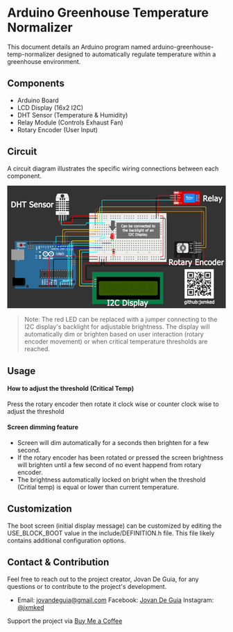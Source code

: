 # Arduino Greenhouse Temperature Normalizer
This document details an Arduino program named arduino-greenhouse-temp-normalizer designed to automatically regulate temperature within a greenhouse environment.

## Components
- Arduino Board
- LCD Display (16x2 I2C)
- DHT Sensor (Temperature & Humidity)
- Relay Module (Controls Exhaust Fan)
- Rotary Encoder (User Input)

## Circuit

A circuit diagram illustrates the specific wiring connections between each component.

![diagram](./schema/Diagram.png)

> Note: The red LED can be replaced with a jumper connecting to the I2C display's backlight for adjustable brightness. The display will automatically dim or brighten based on user interaction (rotary encoder movement) or when critical temperature thresholds are reached.

## Usage

#### How to adjust the threshold (Critical Temp)

Press the rotary encoder then rotate it clock wise or counter clock wise to adjust the threshold

#### Screen dimming feature

- Screen will dim automatically for a seconds then brighten for a few second.
- If the rotary encoder has been rotated or pressed the screen brightness will
brighten until a few second of no event happend from rotary encoder.
- The brightness automatically locked on bright when the threshold (Critial temp) 
is equal or lower than current temperature.

## Customization

The boot screen (initial display message) can be customized by editing the USE_BLOCK_BOOT value in the include/DEFINITION.h file. This file likely contains additional configuration options.

## Contact & Contribution

Feel free to reach out to the project creator, Jovan De Guia, for any questions or to contribute to the project's development.

- Email: jovandeguia@gmail.com
Facebook: [Jovan De Guia](https://facebook.com/deguia25)
Instagram: [@jxmked](https://instagram.com/jxmked)

Support the project via [Buy Me a Coffee](https://buymeacoffee.com/jxmked)


